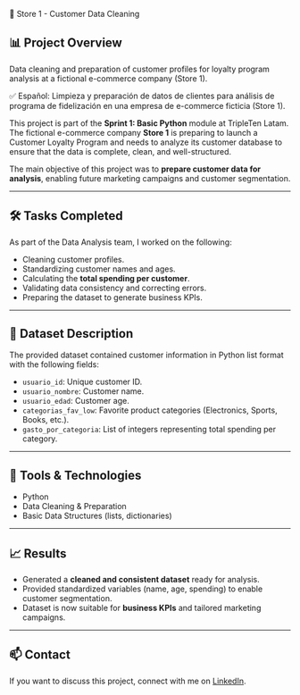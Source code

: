  🛒 Store 1 - Customer Data Cleaning  

## 📊 Project Overview  
Data cleaning and preparation of customer profiles for loyalty program analysis at a fictional e-commerce company (Store 1).  

✅ Español: Limpieza y preparación de datos de clientes para análisis de programa de fidelización en una empresa de e-commerce ficticia (Store 1).

This project is part of the **Sprint 1: Basic Python** module at TripleTen Latam.  
The fictional e-commerce company **Store 1** is preparing to launch a Customer Loyalty Program and needs to analyze its customer database to ensure that the data is complete, clean, and well-structured.  

The main objective of this project was to **prepare customer data for analysis**, enabling future marketing campaigns and customer segmentation.  

---

## 🛠️ Tasks Completed  
As part of the Data Analysis team, I worked on the following:  
- Cleaning customer profiles.  
- Standardizing customer names and ages.  
- Calculating the **total spending per customer**.  
- Validating data consistency and correcting errors.  
- Preparing the dataset to generate business KPIs.  

---

## 📂 Dataset Description  
The provided dataset contained customer information in Python list format with the following fields:  
- `usuario_id`: Unique customer ID.  
- `usuario_nombre`: Customer name.  
- `usuario_edad`: Customer age.  
- `categorias_fav_low`: Favorite product categories (Electronics, Sports, Books, etc.).  
- `gasto_por_categoria`: List of integers representing total spending per category.  

---

## 🚀 Tools & Technologies  
- Python  
- Data Cleaning & Preparation  
- Basic Data Structures (lists, dictionaries)  

---

## 📈 Results  
- Generated a **cleaned and consistent dataset** ready for analysis.  
- Provided standardized variables (name, age, spending) to enable customer segmentation.  
- Dataset is now suitable for **business KPIs** and tailored marketing campaigns.  

---

## 📫 Contact  
If you want to discuss this project, connect with me on [LinkedIn](https://www.linkedin.com/in/carlos-sanchez-zorro-data).

